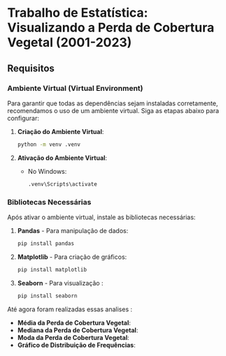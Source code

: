 # **Trabalho de Estatística: Visualizando a Perda de Cobertura Vegetal (2001-2023)**

## **Requisitos**

### **Ambiente Virtual (Virtual Environment)**
Para garantir que todas as dependências sejam instaladas corretamente, recomendamos o uso de um ambiente virtual. Siga as etapas abaixo para configurar:

1. **Criação do Ambiente Virtual**:
    ```bash
    python -m venv .venv
    ```

2. **Ativação do Ambiente Virtual**:
    - No Windows:
      ```bash
      .venv\Scripts\activate
      ```
   

### **Bibliotecas Necessárias**
Após ativar o ambiente virtual, instale as bibliotecas necessárias:

1. **Pandas** - Para manipulação de dados:
    ```bash
    pip install pandas
    ```

2. **Matplotlib** - Para criação de gráficos:
    ```bash
    pip install matplotlib
    ```

3. **Seaborn** - Para visualização :
    ```bash
    pip install seaborn
    ```
Até agora foram realizadas essas analises :

- **Média da Perda de Cobertura Vegetal**: 
- **Mediana da Perda de Cobertura Vegetal**: 
- **Moda da Perda de Cobertura Vegetal**: 
- **Gráfico de Distribuição de Frequências**: 


